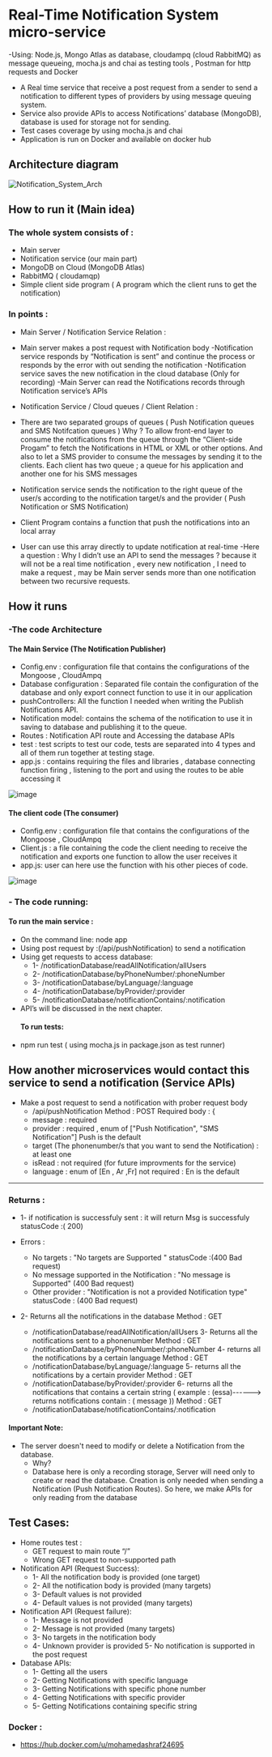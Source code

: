 # Real-Time Notification System micro-service 

-Using: Node.js, Mongo Atlas as database, cloudampq (cloud RabbitMQ) as message queueing, mocha.js and chai as
testing tools , Postman for http requests and Docker
- A Real time service that receive a post request from a sender to send a notification to different types of providers by
using message queuing system.
- Service also provide APIs to access Notifications’ database (MongoDB), database is used for storage not for sending.
- Test cases coverage by using mocha.js and chai
- Application is run on Docker and available on docker hub

## Architecture diagram 

![Notification_System_Arch](https://user-images.githubusercontent.com/42626745/123695661-1a4fe800-d85b-11eb-8749-77b0baed89b1.png)



## How to run it (Main idea) 

### The whole system consists of :
 - Main server 
 - Notification service (our main part)
 - MongoDB on Cloud (MongoDB Atlas) 
 - RabbitMQ ( cloudamqp)
 - Simple client side program ( A program which the client runs to get the notification)

### In points :
 - Main Server / Notification Service Relation :
  - Main server makes a post request with Notification body
  -Notification service responds by “Notification is sent” and continue the process or responds by the error with out sending the notification
  -Notification service saves the new notification in the cloud database (Only for recording)
  -Main Server can read the Notifications records through Notification service’s APIs
  
- Notification Service / Cloud queues / Client Relation :
 - There are two separated groups of queues ( Push Notification queues and SMS Notifcation queues ) Why ? To allow front-end layer to consume the notifications from the queue    through the “Client-side Progam” to fetch the Notifications in HTML or XML or other options. And also to let a SMS provider to consume the messages by sending it to the clients.
Each client has two queue ; a queue for his application and another one for his SMS messages
 - Notification service sends the notification to the right queue of the user/s according to the notification target/s and the provider ( Push Notification or SMS Notification)
 - Client Program contains a function that push the notifications into an local array
 - User can use this array directly to update notification at real-time
 -Here a question : Why I didn’t use an API to send the messages ? because it will not be a real time notification , every new notification , I need to make a request , may be Main server sends more than one notification between two recursive requests.
 
 ## How it runs
 ### -The code Architecture
   #### The Main Service (The Notification Publisher)
   - Config.env : configuration file that contains the configurations of the Mongoose , CloudAmpq
   - Database configuration : Separated file contain the configuration of the database and only export connect function to use it in our application
   - pushControllers: All the function I needed when writing the Publish Notifications API.
   - Notification model: contains the schema of the notification to use it in saving to database and publishing it to the queue.
   - Routes : Notification API route and Accessing the database APIs
   - test : test scripts to test our code, tests are separated into 4 types and all of them run together at testing stage.
   - app.js : contains requiring the files and libraries , database connecting function firing , listening to the port and using the routes to be able accessing it

![image](https://user-images.githubusercontent.com/42626745/120559615-9d6b5300-c401-11eb-90c8-d1005f3af17f.png)

   #### The client code (The consumer)
   - Config.env : configuration file that contains the configurations of the Mongoose , CloudAmpq
   - Client.js : a file containing the code the client needing to receive the notification and exports one function to allow the user receives it
   - app.js: user can here use the function with his other pieces of code.
   
   ![image](https://user-images.githubusercontent.com/42626745/120559697-c5f34d00-c401-11eb-9832-844ef437536d.png)
   
  ### - The code running:
  
   #### To run the main service :
 - On the command line: node app
 - Using post request by :(/api/pushNotification) to send a notification
 - Using get requests to access database:
   - 1- /notificationDatabase/readAllNotification/allUsers
   - 2- /notificationDatabase/byPhoneNumber/:phoneNumber
   - 3- /notificationDatabase/byLanguage/:language
   - 4- /notificationDatabase/byProvider/:provider
   - 5- /notificationDatabase/notificationContains/:notification
 - API’s will be discussed in the next chapter.
   #### To run tests:
 - npm run test ( using mocha.js in package.json as test runner)

 ## How another microservices would contact this service to send a notification (Service APIs)
 
  - Make a post request to send a notification with prober request body
    - /api/pushNotification Method : POST Required body : {
    - message : required
    - provider : required , enum of ["Push Notification", "SMS Notification"] Push is the default
    - target (The phonenumber/s that you want to send the Notification) : at least one
    - isRead : not required (for future improvments for the service)
    - language : enum of [En , Ar ,Fr] not required : En is the default
-----------------------------------------------------------------------------------------------------
   ### Returns :
   - 1- if notification is successfuly sent : it will return Msg is successfuly statusCode :( 200)
 - Errors :
   - No targets : "No targets are Supported " statusCode :(400 Bad request)
   - No message supported in the Notification : "No message is Supported" (400 Bad request)
   - Other provider : "Notification is not a provided Notification type" statusCode : (400 Bad request)

- 2- Returns all the notifications in the database Method : GET
    - /notificationDatabase/readAllNotification/allUsers
3- Returns all the notifications sent to a phonenumber Method : GET
    - /notificationDatabase/byPhoneNumber/:phoneNumber
4- returns all the notifications by a certain language Method : GET
    - /notificationDatabase/byLanguage/:language
5- returns all the notifications by a certain provider Method : GET
    - /notificationDatabase/byProvider/:provider
6- returns all the notifications that contains a certain string ( example : (essa)------> returns notifications contain : ( message )) Method : GET     
    - /notificationDatabase/notificationContains/:notification

 #### Important Note:
 - The server doesn't need to modify or delete a Notification from the database.
   - Why?
   - Database here is only a recording storage, Server will need only to create or read the database. Creation is only needed when sending a Notification (Push Notification Routes). So here, we make APIs for only reading from the database

## Test Cases:
- Home routes test :
  - GET request to main route “/”
  - Wrong GET request to non-supported path
- Notification API (Request Success):
  - 1- All the notification body is provided (one target) 
  - 2- All the notification body is provided (many targets) 
  - 3- Default values is not provided 
  - 4- Default values is not provided (many targets) 
- Notification API (Request failure):
  - 1- Message is not provided
  - 2- Message is not provided (many targets) 
  - 3- No targets in the notification body 
  - 4- Unknown provider is provided 5- No notification is supported in the post request
- Database APIs: 
  - 1- Getting all the users 
  - 2- Getting Notifications with specific language 
  - 3- Getting Notifications with specific phone number 
  - 4- Getting Notifications with specific provider 
  - 5- Getting Notifications containing specific string

### Docker : 
 - https://hub.docker.com/u/mohamedashraf24695 

